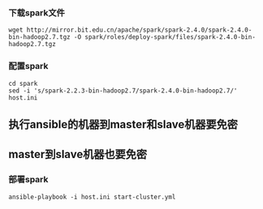 ### 下载spark文件
```
wget http://mirror.bit.edu.cn/apache/spark/spark-2.4.0/spark-2.4.0-bin-hadoop2.7.tgz -O spark/roles/deploy-spark/files/spark-2.4.0-bin-hadoop2.7.tgz
```

### 配置spark
```
cd spark
sed -i 's/spark-2.2.3-bin-hadoop2.7/spark-2.4.0-bin-hadoop2.7/' host.ini
```
## 执行ansible的机器到master和slave机器要免密
## master到slave机器也要免密

### 部署spark

```
ansible-playbook -i host.ini start-cluster.yml
```